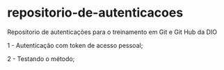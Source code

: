 # repositorio-de-autenticacoes
Repositorio de autenticações para o treinamento em Git e Git Hub da DIO

1 - Autenticação com token de acesso pessoal;

2 - Testando o método;
